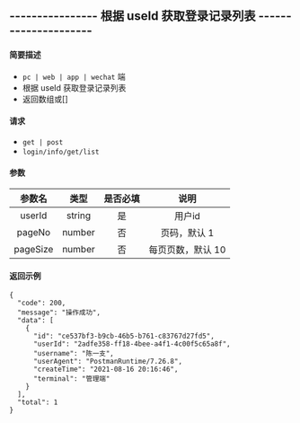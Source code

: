 
## ---------------- 根据 useId 获取登录记录列表 ---------------------

#### 简要描述

- `pc | web | app | wechat` 端
- 根据 useId 获取登录记录列表
- 返回数组或[]

#### 请求

- `get | post` 
- `login/info/get/list`

#### 参数

| 参数名 | 类型 | 是否必填 | 说明 |
|:---:|:---:|:---:|:---:|
| userId | string | 是 | 用户id |
| pageNo | number | 否 | 页码，默认 1 |
| pageSize | number | 否 | 每页页数，默认 10 |

#### 返回示例

```
{
  "code": 200,
  "message": "操作成功",
  "data": [
    {
      "id": "ce537bf3-b9cb-46b5-b761-c83767d27fd5",
      "userId": "2adfe358-ff18-4bee-a4f1-4c00f5c65a8f",
      "username": "陈一支",
      "userAgent": "PostmanRuntime/7.26.8",
      "createTime": "2021-08-16 20:16:46",
      "terminal": "管理端"
    }
  ],
  "total": 1
}
```